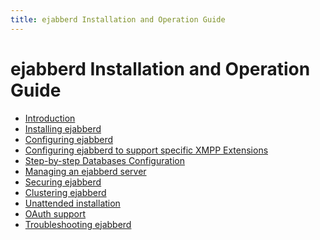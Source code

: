 ```yaml
---
title: ejabberd Installation and Operation Guide
---
```


# ejabberd Installation and Operation Guide

- [Introduction][1]
- [Installing ejabberd][2]
- [Configuring ejabberd][3]
- [Configuring ejabberd to support specific XMPP Extensions][11]
- [Step-by-step Databases Configuration][10]
- [Managing an ejabberd server][4]
- [Securing ejabberd][5]
- [Clustering ejabberd][6]
- [Unattended installation][7]
- [OAuth support][8]
- [Troubleshooting ejabberd][9]

[1]:	/admin/guide/introduction/ "Introduction"
[2]:	/admin/guide/installation/
[3]:	/admin/guide/configuration/
[4]:	/admin/guide/managing/
[5]:	/admin/guide/security/
[6]:	/admin/guide/clustering/
[7]:    /admin/guide/unattended/
[8]:    /admin/guide/oauth/
[9]:	/admin/guide/troubleshooting/
[10]:	/admin/guide/databases/
[11]:   /admin/guide/xep/
